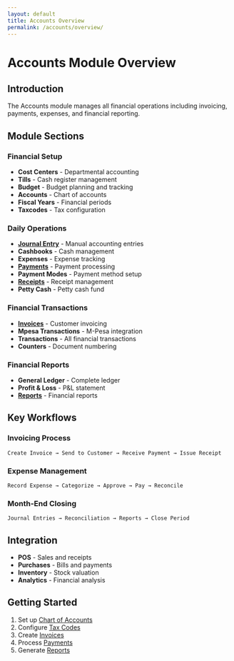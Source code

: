 ```yaml
---
layout: default
title: Accounts Overview
permalink: /accounts/overview/
---
```


# Accounts Module Overview

## Introduction
The Accounts module manages all financial operations including invoicing, payments, expenses, and financial reporting.

## Module Sections

### Financial Setup
- **Cost Centers** - Departmental accounting
- **Tills** - Cash register management
- **Budget** - Budget planning and tracking
- **Accounts** - Chart of accounts
- **Fiscal Years** - Financial periods
- **Taxcodes** - Tax configuration

### Daily Operations
- **[Journal Entry](journals.md)** - Manual accounting entries
- **Cashbooks** - Cash management
- **Expenses** - Expense tracking
- **[Payments](payments.md)** - Payment processing
- **Payment Modes** - Payment method setup
- **[Receipts](receipts.md)** - Receipt management
- **Petty Cash** - Petty cash fund

### Financial Transactions
- **[Invoices](invoices.md)** - Customer invoicing
- **Mpesa Transactions** - M-Pesa integration
- **Transactions** - All financial transactions
- **Counters** - Document numbering

### Financial Reports
- **General Ledger** - Complete ledger
- **Profit & Loss** - P&L statement
- **[Reports](reports.md)** - Financial reports

## Key Workflows

### Invoicing Process
```
Create Invoice → Send to Customer → Receive Payment → Issue Receipt
```

### Expense Management
```
Record Expense → Categorize → Approve → Pay → Reconcile
```

### Month-End Closing
```
Journal Entries → Reconciliation → Reports → Close Period
```

## Integration

- **POS** - Sales and receipts
- **Purchases** - Bills and payments
- **Inventory** - Stock valuation
- **Analytics** - Financial analysis

## Getting Started

1. Set up [Chart of Accounts](accounts.md)
2. Configure [Tax Codes](taxcodes.md)
3. Create [Invoices](invoices.md)
4. Process [Payments](payments.md)
5. Generate [Reports](reports.md)
